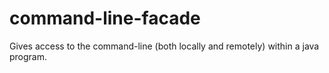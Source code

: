 command-line-facade
===================

Gives access to the command-line (both locally and remotely) within a java program.
